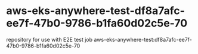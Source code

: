 # aws-eks-anywhere-test-df8a7afc-ee7f-47b0-9786-b1fa60d02c5e-70
repository for use with E2E test job aws-eks-anywhere-test:df8a7afc-ee7f-47b0-9786-b1fa60d02c5e-70
